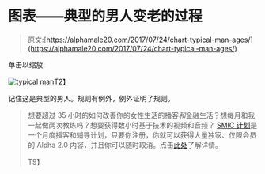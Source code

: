 # 图表——典型的男人变老的过程

> 原文:[https://alphamale20.com/2017/07/24/chart-typical-man-ages/](https://alphamale20.com/2017/07/24/chart-typical-man-ages/)

单击以缩放:

[![typical man](../Images/1f83e0fdefa0c12a57f55da33011c6f6.png)T2】](http://imgur.com/a/Ac9LA)

记住这是典型的男人。规则有例外，例外证明了规则。

> 想要超过 35 小时的如何改善你的女性生活的播客*和*金融生活？想每月和我一起做两次教练吗？想要获得数小时基于技术的视频和音频？ [SMIC 计划](https://alphamale20.kartra.com/page/vIL17)是一个月度播客和辅导计划，只要你注册，你就可以获得大量独家、仅限会员的 Alpha 2.0 内容，并且你可以随时取消。点击[此处](https://alphamale20.kartra.com/page/vIL17)了解详情。
> 
> T9】